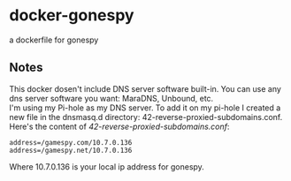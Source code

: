 # docker-gonespy
a dockerfile for gonespy

## Notes
This docker dosen't include DNS server software built-in. You can use any dns server software you want: MaraDNS, Unbound, etc.  
I'm using my Pi-hole as my DNS server. To add it on my pi-hole I created a new file in the dnsmasq.d directory: 42-reverse-proxied-subdomains.conf.
Here's the content of *42-reverse-proxied-subdomains.conf*:
```
address=/gamespy.com/10.7.0.136
address=/gamespy.net/10.7.0.136
```
Where 10.7.0.136 is your local ip address for gonespy.

